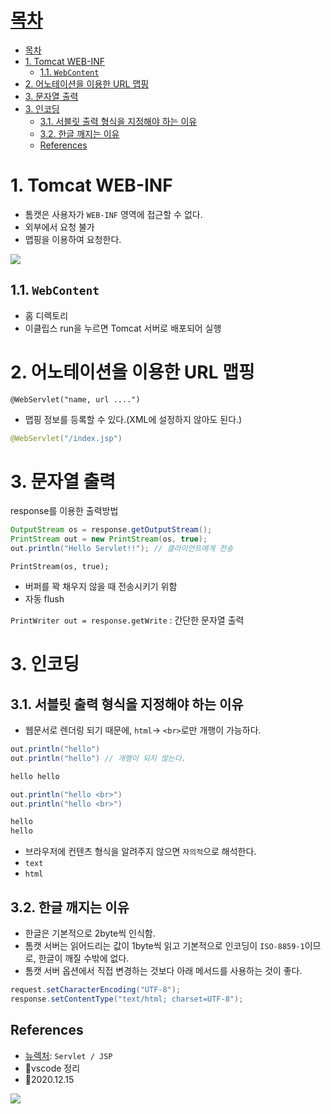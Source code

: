# [목차](#목차)
- [목차](#목차)
- [1. Tomcat WEB-INF](#1-tomcat-web-inf)
  - [1.1. `WebContent`](#11-webcontent)
- [2. 어노테이션을 이용한 URL 맵핑](#2-어노테이션을-이용한-url-맵핑)
- [3. 문자열 출력](#3-문자열-출력)
- [3. 인코딩](#3-인코딩)
  - [3.1. 서블릿 출력 형식을 지정해야 하는 이유](#31-서블릿-출력-형식을-지정해야-하는-이유)
  - [3.2. 한글 깨지는 이유](#32-한글-깨지는-이유)
  - [References](#references)

# 1. Tomcat WEB-INF
- 톰캣은 사용자가 `WEB-INF` 영역에 접근할 수 없다.
- 외부에서 요청 불가
- 맵핑을 이용하여 요청한다.

![](https://images.velog.io/images/withcolinsong/post/15b1bc5b-2860-4e19-94e9-d4e87871a4b9/image.png)

## 1.1. `WebContent`
- 홈 디렉토리
- 이클립스 run을 누르면 Tomcat 서버로 배포되어 실행

# 2. 어노테이션을 이용한 URL 맵핑
`@WebServlet("name, url ....")`
- 맵핑 정보를 등록할 수 있다.(XML에 설정하지 않아도 된다.)
```java
@WebServlet("/index.jsp")
```
# 3. 문자열 출력
response를 이용한 출력방법
```java
OutputStream os = response.getOutputStream();
PrintStream out = new PrintStream(os, true); 
out.println("Hello Servlet!!"); // 클라이언트에게 전송
```
`PrintStream(os, true);`
- 버퍼를 꽉 채우지 않을 때 전송시키기 위함
- 자동 flush

`PrintWriter out = response.getWrite` : 간단한 문자열 출력

# 3. 인코딩
## 3.1. 서블릿 출력 형식을 지정해야 하는 이유

- 웹문서로 렌더링 되기 때문에, `html`-> `<br>`로만 개행이 가능하다.
```java
out.println("hello")
out.println("hello") // 개행이 되지 않는다. 

hello hello

out.println("hello <br>")
out.println("hello <br>")

hello
hello
```


- 브라우저에 컨텐츠 형식을 알려주지 않으면 `자의적`으로 해석한다.
- `text`
- `html`

## 3.2. 한글 깨지는 이유

- 한글은 기본적으로 2byte씩 인식함. 
- 톰캣 서버는 읽어드리는 값이 1byte씩 읽고 기본적으로 인코딩이 `ISO-8859-1`이므로,  한글이 깨질 수밖에 없다.
- 톰캣 서버 옵션에서 직접 변경하는 것보다 아래 메서드를 사용하는 것이 좋다.

```java
request.setCharacterEncoding("UTF-8");
response.setContentType("text/html; charset=UTF-8");
```


## References
- [뉴렉처](https://www.youtube.com/watch?v=drCj2k50j_k&list=PLq8wAnVUcTFVOtENMsujSgtv2TOsMy8zd): `Servlet / JSP`
- 🎈vscode 정리
- 🎈2020.12.15

![](https://images.velog.io/images/withcolinsong/post/8dc5159f-5174-49f0-8cca-748d6cd38345/image.png)

